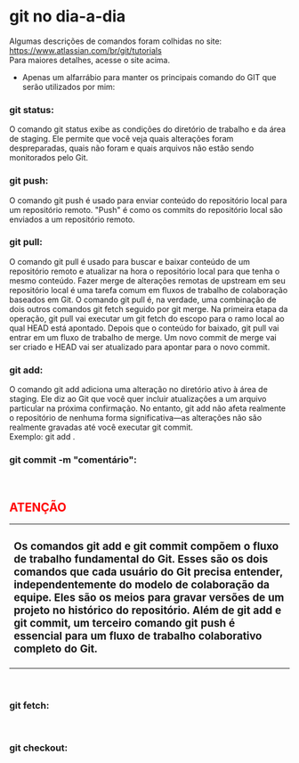 # git no dia-a-dia

Algumas descrições de comandos foram colhidas no site: https://www.atlassian.com/br/git/tutorials<br>
Para maiores detalhes, acesse o site acima.<br>

- Apenas um alfarrábio para manter os principais comando do GIT que serão utilizados por mim:

<h3>git status:</h3> O comando git status exibe as condições do diretório de trabalho e da área de staging. Ele permite que você veja quais alterações foram despreparadas, quais não foram e quais arquivos não estão sendo monitorados pelo Git.
<br>
<h3>git push:</h3> 
O comando git push é usado para enviar conteúdo do repositório local para um repositório remoto. "Push" é como os commits do repositório local são enviados a um repositório remoto.

<br>
<h3>git pull:</h3> 
O comando git pull é usado para buscar e baixar conteúdo de um repositório remoto e atualizar na hora o repositório local para que tenha o mesmo conteúdo. Fazer merge de alterações remotas de upstream em seu repositório local é uma tarefa comum em fluxos de trabalho de colaboração baseados em Git. O comando git pull é, na verdade, uma combinação de dois outros comandos git fetch seguido por git merge. Na primeira etapa da operação, git pull vai executar um git fetch do escopo para o ramo local ao qual HEAD está apontado. Depois que o conteúdo for baixado, git pull vai entrar em um fluxo de trabalho de merge. Um novo commit de merge vai ser criado e HEAD vai ser atualizado para apontar para o novo commit.
<br>
<h3>git add:</h3>
O comando git add adiciona uma alteração no diretório ativo à área de staging. Ele diz ao Git que você quer incluir atualizações a um arquivo particular na próxima confirmação. No entanto, git add não afeta realmente o repositório de nenhuma forma significativa—as alterações não são realmente gravadas até você executar git commit.
<br>
Exemplo: git add .
<br>
<h3>git commit -m "comentário":</h3>
<br>

<h2><font color=red>ATENÇÃO</font></h2>
<table>
  <tr>
    <td><h3>Os comandos git add e git commit compõem o fluxo de trabalho fundamental do Git. Esses são os dois comandos que cada usuário do Git precisa entender, independentemente do     modelo de colaboração da equipe. Eles são os meios para gravar versões de um projeto no histórico do repositório. Além de git add e git commit, um terceiro comando git push é essencial para um fluxo de trabalho colaborativo completo do Git. </h3>
      </td>
  </tr> 
</table>  
<br>
<h3>git fetch:</h3>
<br>
<h3>git checkout:</h3>
